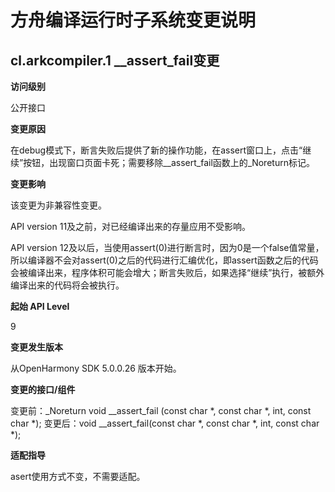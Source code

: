 # 方舟编译运行时子系统变更说明
## cl.arkcompiler.1 __assert_fail变更

**访问级别**

公开接口

**变更原因**

在debug模式下，断言失败后提供了新的操作功能，在assert窗口上，点击“继续”按钮，出现窗口页面卡死；需要移除__assert_fail函数上的_Noreturn标记。

**变更影响**

该变更为非兼容性变更。

API version 11及之前，对已经编译出来的存量应用不受影响。

API version 12及以后，当使用assert(0)进行断言时，因为0是一个false值常量，所以编译器不会对assert(0)之后的代码进行汇编优化，即assert函数之后的代码会被编译出来，程序体积可能会增大；断言失败后，如果选择“继续”执行，被额外编译出来的代码将会被执行。

**起始 API Level**

9

**变更发生版本**

从OpenHarmony SDK 5.0.0.26 版本开始。

**变更的接口/组件**

变更前：_Noreturn void __assert_fail (const char *, const char *, int, const char *);
变更后：void __assert_fail(const char *, const char *, int, const char *);

**适配指导**

asert使用方式不变，不需要适配。